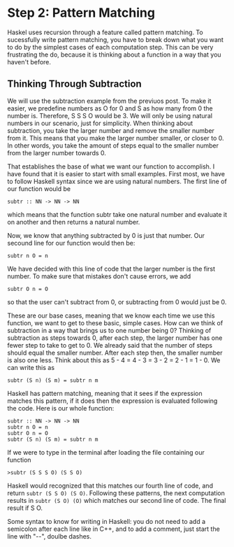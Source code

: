 # Step 2: Pattern Matching

Haskel uses recursion through a feature called pattern matching. To sucessfully write pattern matching, you have to break down what you want to do by the simplest cases of each computation step. This can be very frustrating the do, because it is thinking about a function in a way that you haven't before.

## Thinking Through Subtraction
We will use the subtraction example from the previuos post. To make it easier, we predefine numbers as O for 0 and S as how many from 0 the number is. Therefore, S S S O would be 3. We will only be using natural numbers in our scenario, just for simplicity. When thinking about subtraction, you take the larger number and remove the smaller number from it. This means that you make the larger number smaller, or closer to 0. In other words, you take the amount of steps equal to the smaller number from the larger number towards 0. 

That establishes the base of what we want our function to accomplish. I have found that it is easier to start with small examples. First most, we have to follow Haskell syntax since we are using natural numbers. The first line of our function would be 
```
subtr :: NN -> NN -> NN
```
which means that the function subtr take one natural number and evaluate it on another and then returns a natural number.

Now, we know that anything subtracted by 0 is just that number. Our secound line for our function would then be:
```
subtr n O = n
```
We have decided with this line of code that the larger number is the first number. To make sure that mistakes don't cause errors, we add 
```
subtr O n = O
```
so that the user can't subtract from 0, or subtracting from 0 would just be 0.

These are our base cases, meaning that we know each time we use this function, we want to get to these basic, simple cases. How can we think of subtraction in a way that brings us to one number being 0? Thinking of subtraction as steps towards 0, after each step, the larger number has one fewer step to take to get to 0. We already said that the number of steps should equal the smaller number. After each step then, the smaller number is also one less. Think about this as 5 - 4 = 4 - 3 = 3 - 2 = 2 - 1 = 1 - 0. We can write this as 
```
subtr (S n) (S m) = subtr n m
```
Haskell has pattern matching, meaning that it sees if the expression matches this pattern, if it does then the expression is evaluated following the code. Here is our whole function:
```
subtr :: NN -> NN -> NN
subtr n O = n
subtr O n = O
subtr (S n) (S m) = subtr n m
```

If we were to type in the terminal after loading the file containing our function
```
>subtr (S S S O) (S S O)
```
Haskell would recognized that this matches our fourth line of code, and return `subtr (S S O) (S O)`. Following these patterns, the next computation results in `subtr (S O) (O)` which matches our second line of code. The final result if S O. 

Some syntax to know for writing in Haskell: you do not need to add a semicolon after each line like in C++, and to add a comment, just start the line with "--", doulbe dashes.

